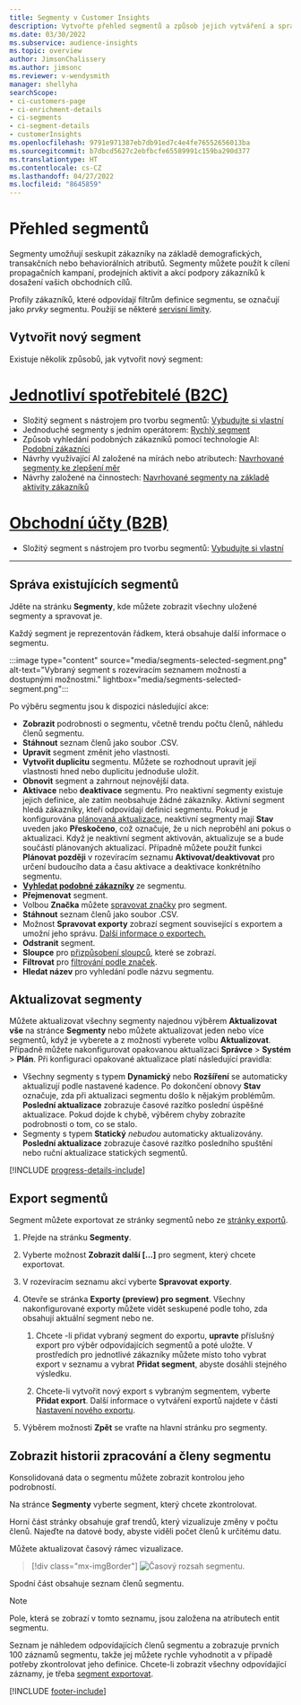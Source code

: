 ```yaml
---
title: Segmenty v Customer Insights
description: Vytvořte přehled segmentů a způsob jejich vytváření a správy.
ms.date: 03/30/2022
ms.subservice: audience-insights
ms.topic: overview
author: JimsonChalissery
ms.author: jimsonc
ms.reviewer: v-wendysmith
manager: shellyha
searchScope:
- ci-customers-page
- ci-enrichment-details
- ci-segments
- ci-segment-details
- customerInsights
ms.openlocfilehash: 9791e971387eb7db91ed7c4e4fe76552656013ba
ms.sourcegitcommit: b7dbcd5627c2ebfbcfe65589991c159ba290d377
ms.translationtype: HT
ms.contentlocale: cs-CZ
ms.lasthandoff: 04/27/2022
ms.locfileid: "8645859"
---
```

# <a name="segments-overview"></a>Přehled segmentů

Segmenty umožňují seskupit zákazníky na základě demografických, transakčních nebo behaviorálních atributů. Segmenty můžete použít k cílení propagačních kampaní, prodejních aktivit a akcí podpory zákazníků k dosažení vašich obchodních cílů.

Profily zákazníků, které odpovídají filtrům definice segmentu, se označují jako *prvky* segmentu. Použijí se některé [servisní limity](/dynamics365/customer-insights/service-limits).

## <a name="create-a-new-segment"></a>Vytvořit nový segment

Existuje několik způsobů, jak vytvořit nový segment: 

# <a name="individual-consumers-b-to-c"></a>[Jednotliví spotřebitelé (B2C)](#tab/b2c)

- Složitý segment s nástrojem pro tvorbu segmentů: [Vybudujte si vlastní](segment-builder.md#create-a-new-segment) 
- Jednoduché segmenty s jedním operátorem: [Rychlý segment](segment-builder.md#quick-segments) 
- Způsob vyhledání podobných zákazníků pomocí technologie AI: [Podobní zákazníci](find-similar-customer-segments.md) 
- Návrhy využívající AI založené na mírách nebo atributech: [Navrhované segmenty ke zlepšení měr](suggested-segments.md) 
- Návrhy založené na činnostech: [Navrhované segmenty na základě aktivity zákazníků](suggested-segments-activity.md) 

# <a name="business-accounts-b-to-b"></a>[Obchodní účty (B2B)](#tab/b2b)

- Složitý segment s nástrojem pro tvorbu segmentů: [Vybudujte si vlastní](segment-builder.md#create-a-new-segment)

---

## <a name="manage-existing-segments"></a>Správa existujících segmentů

Jděte na stránku **Segmenty**, kde můžete zobrazit všechny uložené segmenty a spravovat je.

Každý segment je reprezentován řádkem, která obsahuje další informace o segmentu.

:::image type="content" source="media/segments-selected-segment.png" alt-text="Vybraný segment s rozevíracím seznamem možností a dostupnými možnostmi." lightbox="media/segments-selected-segment.png":::

Po výběru segmentu jsou k dispozici následující akce:

- **Zobrazit** podrobnosti o segmentu, včetně trendu počtu členů, náhledu členů segmentu.
- **Stáhnout** seznam členů jako soubor .CSV.
- **Upravit** segment změnit jeho vlastnosti.
- **Vytvořit duplicitu** segmentu. Můžete se rozhodnout upravit její vlastnosti hned nebo duplicitu jednoduše uložit.
- **Obnovit** segment a zahrnout nejnovější data.
- **Aktivace** nebo **deaktivace** segmentu. Pro neaktivní segmenty existuje jejich definice, ale zatím neobsahuje žádné zákazníky. Aktivní segment hledá zákazníky, kteří odpovídají definici segmentu. Pokud je konfigurována [plánovaná aktualizace](system.md#schedule-tab), neaktivní segmenty mají **Stav** uveden jako **Přeskočeno**, což označuje, že u nich neproběhl ani pokus o aktualizaci. Když je neaktivní segment aktivován, aktualizuje se a bude součástí plánovaných aktualizací.
  Případně můžete použít funkci **Plánovat později** v rozevíracím seznamu **Aktivovat/deaktivovat** pro určení budoucího data a času aktivace a deaktivace konkrétního segmentu.
- **[Vyhledat podobné zákazníky](find-similar-customer-segments.md)** ze segmentu.
- **Přejmenovat** segment.
- Volbou **Značka** můžete [spravovat značky](work-with-tags-columns.md#manage-tags) pro segment.
- **Stáhnout** seznam členů jako soubor .CSV.
- Možnost **Spravovat exporty** zobrazí segment související s exportem a umožní jeho správu. [Další informace o exportech.](export-destinations.md)
- **Odstranit** segment.
- **Sloupce** pro [přizpůsobení sloupců](work-with-tags-columns.md#customize-columns), které se zobrazí.
- **Filtrovat** pro [filtrování podle značek](work-with-tags-columns.md#filter-on-tags).
- **Hledat název** pro vyhledání podle názvu segmentu.

## <a name="refresh-segments"></a>Aktualizovat segmenty

Můžete aktualizovat všechny segmenty najednou výběrem **Aktualizovat vše** na stránce **Segmenty** nebo můžete aktualizovat jeden nebo více segmentů, když je vyberete a z možností vyberete volbu **Aktualizovat**. Případně můžete nakonfigurovat opakovanou aktualizaci **Správce** > **Systém** > **Plán**. Při konfiguraci opakované aktualizace platí následující pravidla:
- Všechny segmenty s typem **Dynamický** nebo **Rozšíření** se automaticky aktualizují podle nastavené kadence. Po dokončení obnovy **Stav** označuje, zda při aktualizaci segmentu došlo k nějakým problémům. **Poslední aktualizace** zobrazuje časové razítko poslední úspěšné aktualizace. Pokud dojde k chybě, výběrem chyby zobrazíte podrobnosti o tom, co se stalo.
- Segmenty s typem **Statický** *nebudou* automaticky aktualizovány. **Poslední aktualizace** zobrazuje časové razítko posledního spuštění nebo ruční aktualizace statických segmentů.

[!INCLUDE [progress-details-include](includes/progress-details-pane.md)]

## <a name="export-segments"></a>Export segmentů

Segment můžete exportovat ze stránky segmentů nebo ze [stránky exportů](export-destinations.md). 

1. Přejde na stránku **Segmenty**.

1. Vyberte možnost **Zobrazit další [...]** pro segment, který chcete exportovat.

1. V rozevíracím seznamu akcí vyberte **Spravovat exporty**.

1. Otevře se stránka **Exporty (preview) pro segment**. Všechny nakonfigurované exporty můžete vidět seskupené podle toho, zda obsahují aktuální segment nebo ne.

   1. Chcete -li přidat vybraný segment do exportu, **upravte** příslušný export pro výběr odpovídajících segmentů a poté uložte. V prostředích pro jednotlivé zákazníky můžete místo toho vybrat export v seznamu a vybrat **Přidat segment**, abyste dosáhli stejného výsledku.

   1. Chcete-li vytvořit nový export s vybraným segmentem, vyberte **Přidat export**. Další informace o vytváření exportů najdete v části [Nastavení nového exportu](export-destinations.md#set-up-a-new-export).

1. Výběrem možnosti **Zpět** se vraťte na hlavní stránku pro segmenty.

## <a name="view-processing-history-and-segment-members"></a>Zobrazit historii zpracování a členy segmentu

Konsolidovaná data o segmentu můžete zobrazit kontrolou jeho podrobností.

Na stránce **Segmenty** vyberte segment, který chcete zkontrolovat.

Horní část stránky obsahuje graf trendů, který vizualizuje změny v počtu členů. Najeďte na datové body, abyste viděli počet členů k určitému datu.

Můžete aktualizovat časový rámec vizualizace.

> [!div class="mx-imgBorder"]
> ![Časový rozsah segmentu.](media/segment-time-range.png "Časový rozsah segmentu")

Spodní část obsahuje seznam členů segmentu.

> [!NOTE]
> Pole, která se zobrazí v tomto seznamu, jsou založena na atributech entit segmentu.
>
>Seznam je náhledem odpovídajících členů segmentu a zobrazuje prvních 100 záznamů segmentu, takže jej můžete rychle vyhodnotit a v případě potřeby zkontrolovat jeho definice. Chcete-li zobrazit všechny odpovídající záznamy, je třeba [segment exportovat](export-destinations.md).


[!INCLUDE [footer-include](includes/footer-banner.md)]
